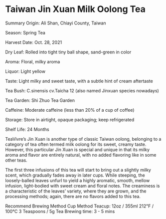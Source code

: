 # Taiwan Jin Xuan Milk Oolong Tea
Summary
Origin:
Ali Shan, Chiayi County, Taiwan

Season:
Spring Tea

Harvest Date:
Oct. 28, 2021

Dry Leaf:
Rolled into tight tiny ball shape, sand-green in color

Aroma:
Floral, milky aroma

Liquor:
Light yellow

Taste:
Light milky and sweet taste, with a subtle hint of cream aftertaste

Tea Bush:
C.sinensis cv.Taicha 12 (also named Jinxuan species nowadays)

Tea Garden:
Shi Zhuo Tea Garden

Caffeine:
Moderate caffeine (less than 20% of a cup of coffee)

Storage:
Store in airtight, opaque packaging; keep refrigerated

Shelf Life:
24 Months

TeaVivre’s Jin Xuan is another type of classic Taiwan oolong, belonging to a category of tea often termed milk oolong for its sweet, creamy taste. However, this particular Jin Xuan is special and unique in that its milky aroma and flavor are entirely natural, with no added flavoring like in some other teas.

The first three infusions of this tea will start to bring out a slightly milky scent, which gradually fades away in later cups. While steeping, the loosely-balled leaves unfurl to yield a highly aromatic, smooth, mellow infusion, light-bodied with sweet cream and floral notes. The creaminess is a characteristic of the leaves’ variety, where they are grown, and the processing methods; again, there are no flavors added to this tea.

Recommend Brewing Method
Cup Method
Teacup: 12oz / 355ml
212℉ / 100℃
3 Teaspoons / 5g Tea
Brewing time: 3 - 5 mins



